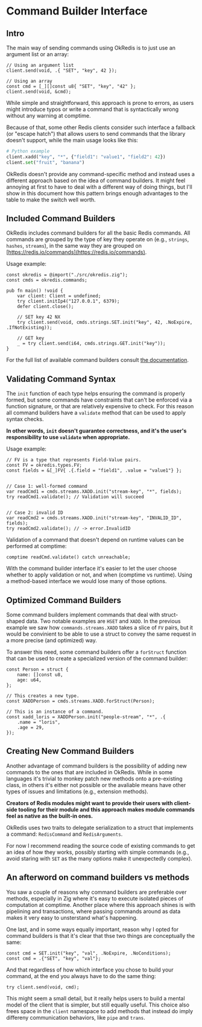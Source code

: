 # Command Builder Interface


## Intro
The main way of sending commands using OkRedis is to just use an argument list
or an array:

```zig
// Using an argument list
client.send(void, .{ "SET", "key", 42 });

// Using an array
const cmd = [_][]const u8{ "SET", "key", "42" };
client.send(void, &cmd);
```

While simple and straightforward, this approach is prone to errors, as users 
might introduce typos or write a command that is syntactically wrong without any
warning at comptime.

Because of that, some other Redis clients consider such interface a fallback 
(or "escape hatch") that allows users to send commands that the library doesn't 
support, while the main usage looks like this:

```python
# Python example
client.xadd("key", "*", {"field1": "value1", "field2": 42})
client.set("fruit", "banana")
```

OkRedis doesn't provide any command-specific method and instead uses a different
approach based on the idea of command builders. It might feel annoying at first
to have to deal with a different way of doing things, but I'll show in this 
document how this pattern brings enough advantages to the table to make the 
switch well worth.

## Included Command Builders
OkRedis includes command builders for all the basic Redis commands.
All commands are grouped by the type of key they operate on (e.g., `strings`, 
`hashes`, `streams`), in the same way they are grouped on 
[https://redis.io/commands](https://redis.io/commands).

Usage example:
```zig
const okredis = @import("./src/okredis.zig");
const cmds = okredis.commands;

pub fn main() !void {
    var client: Client = undefined;
    try client.initIp4("127.0.0.1", 6379);
    defer client.close();

    // SET key 42 NX
    try client.send(void, cmds.strings.SET.init("key", 42, .NoExpire, .IfNotExisting));

    // GET key
    _ = try client.send(i64, cmds.strings.GET.init("key"));
}
```

For the full list of available command builders consult 
[the documentation](https://kristoff.it/zig-okredis/).

## Validating Command Syntax
The `init` function of each type helps ensuring the command is properly formed,
but some commands have constraints that can't be enforced via a function 
signature, or that are relatively expensive to check.
For this reason all command builders have a `validate` method that can be used
to apply syntax checks. 

**In other words, `init` doesn't guarantee correctness, and it's 
the user's responsibility to use `validate` when appropriate.**

Usage example:

```zig
// FV is a type that represents Field-Value pairs.
const FV = okredis.types.FV;
const fields = &[_]FV{ .{.field = "field1", .value = "value1"} };


// Case 1: well-formed command
var readCmd1 = cmds.streams.XADD.init("stream-key", "*", fields);
try readCmd1.validate(); // Validation will succeed


// Case 2: invalid ID
var readCmd2 = cmds.streams.XADD.init("stream-key", "INVALID_ID", fields);
try readCmd2.validate(); // -> error.InvalidID

```

Validation of a command that doesn't depend on runtime values can be performed 
at comptime:

```zig
comptime readCmd.validate() catch unreachable;
```

With the command builder interface it's easier to let the user choose whether
to apply validation or not, and when (comptime vs runtime). Using a method-based
interface we would lose many of those options.

## Optimized Command Builders
Some command builders implement commands that deal with struct-shaped data.
Two notable examples are `HSET` and `XADD`.
In the previous example we saw how `commands.streams.XADD` takes a slice of `FV`
pairs, but it would be convinient to be able to use a struct to convey the same
request in a more precise (and optimized) way.

To answer this need, some command builders offer a `forStruct` function that
can be used to create a specialized version of the command builder:

```zig
const Person = struct {
    name: []const u8,
    age: u64,
};

// This creates a new type.
const XADDPerson = cmds.streams.XADD.forStruct(Person);

// This is an instance of a command.
const xadd_loris = XADDPerson.init("people-stream", "*", .{
    .name = "loris",
    .age = 29,
});
```

## Creating New Command Builders
Another advantage of command builders is the possibility of adding new commands 
to the ones that are included in OkRedis.
While in some languages it's trivial to monkey patch new methods onto a 
pre-existing class, in others it's either not possible or the avaliable means
have other types of issues and limitations (e.g., extension methods). 

**Creators of Redis modules might want to provide their users with client-side 
tooling for their module and this approach makes module commands feel as native
as the built-in ones.**

OkRedis uses two traits to delegate serialization to a struct that implements
a command: `RedisCommand` and `RedisArguments`.

For now I recommend reading the source code of existing commands to get an idea
of how they works, possibly starting with simple commands (e.g., avoid staring 
with `SET` as the many options make it unexpectedly complex).


## An afterword on command builders vs methods
You saw a couple of reasons why command builders are preferable over methods, 
especially in Zig where it's easy to execute isolated pieces of computation at 
comptime. Another place where this approach shines is with pipelining and 
transactions, where passing commands around as data makes it very easy to 
unsterstand what's happening.

One last, and in some ways equally important, reason why I opted for command
builders is that it's clear that thse two things are conceptually the same:

```zig
const cmd = SET.init("key", "val", .NoExpire, .NoConditions);
const cmd = .{"SET", "key", "val"};
```

And that regardless of how which interface you chose to build your command,
at the end you always have to do the same thing:

```zig
try client.send(void, cmd);
```

This might seem a small detail, but it really helps users to build a mental 
model of the client that is simpler, but still equally useful.
This choice also frees space in the `client` namespace to add methods that 
instead do imply differeny communication behaviors, like `pipe` and `trans`.